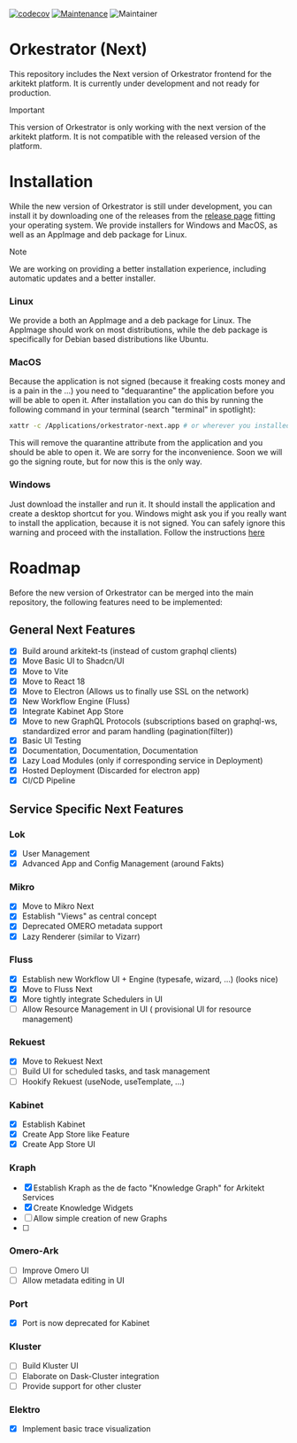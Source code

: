 [![codecov](https://codecov.io/gh/arkitektio/orkestrator-next/branch/main/graph/badge.svg?token=UGXEA2THBV)](https://codecov.io/gh/arkitektio/orkestrator-next)
[![Maintenance](https://img.shields.io/badge/Maintained%3F-yes-green.svg)](https://github.com/arkitektio/orkestrator-next/)
![Maintainer](https://img.shields.io/badge/maintainer-jhnnsrs-blue)

# Orkestrator (Next)

This repository includes the Next version of Orkestrator frontend
for the arkitekt platform. It is currently under development and not ready for production.

> [!IMPORTANT]
> This version of Orkestrator is only working with the next version of the arkitekt platform. It is not compatible with the released version of the platform.

# Installation

While the new version of Orkestrator is still under development, you can install it by downloading one of the releases
from the [release page](https://github.com/arkitektio/orkestrator-next/releases) fitting your operating system.
We provide installers for Windows and MacOS, as well as an AppImage and deb package for Linux.

> [!NOTE]
> We are working on providing a better installation experience, including automatic updates and a better installer.

### Linux

We provide a both an AppImage and a deb package for Linux. The AppImage should work on most distributions, while the deb package is specifically for Debian based distributions like Ubuntu.

### MacOS

Because the application is not signed (because it freaking costs money and is a pain in the ...) you need to "dequarantine" the application
before you will be able to open it. After installation you can do this by running the following command in your terminal (search "terminal" in spotlight):

```bash
xattr -c /Applications/orkestrator-next.app # or wherever you installed it
```

This will remove the quarantine attribute from the application and you should be able to open it.
We are sorry for the inconvenience. Soon we will go the signing route, but for now this is the only way.

### Windows

Just download the installer and run it. It should install the application and create a desktop shortcut for you.
Windows might ask you if you really want to install the application, because it is not signed. You can safely
ignore this warning and proceed with the installation. Follow the instructions [here](https://www.minitool.com/backup-tips/windows-protected-your-pc.html)

# Roadmap

Before the new version of Orkestrator can be merged into the main repository, the following features need to be implemented:

## General Next Features

- [x] Build around arkitekt-ts (instead of custom graphql clients)
- [x] Move Basic UI to Shadcn/UI
- [x] Move to Vite
- [x] Move to React 18
- [x] Move to Electron (Allows us to finally use SSL on the network)
- [x] New Workflow Engine (Fluss)
- [x] Integrate Kabinet App Store
- [x] Move to new GraphQL Protocols (subscriptions based on graphql-ws, standardized error and param handling (pagination(filter))
- [X] Basic UI Testing
- [X] Documentation, Documentation, Documentation
- [x] Lazy Load Modules (only if corresponding service in Deployment)
- [x] Hosted Deployment (Discarded for electron app)
- [x] CI/CD Pipeline

## Service Specific Next Features

### Lok

- [x] User Management
- [x] Advanced App and Config Management (around Fakts)

### Mikro

- [x] Move to Mikro Next
- [x] Establish "Views" as central concept
- [x] Deprecated OMERO metadata support
- [X] Lazy Renderer (similar to Vizarr)

### Fluss

- [x] Establish new Workflow UI + Engine (typesafe, wizard, ...) (looks nice)
- [x] Move to Fluss Next
- [x] More tightly integrate Schedulers in UI
- [ ] Allow Resource Management in UI ( provisional UI for resource management)

### Rekuest

- [x] Move to Rekuest Next
- [ ] Build UI for scheduled tasks, and task management
- [ ] Hookify Rekuest (useNode, useTemplate, ...)

### Kabinet

- [x] Establish Kabinet
- [x] Create App Store like Feature
- [x] Create App Store UI

### Kraph

- [x] Establish Kraph as the de facto "Knowledge Graph" for Arkitekt Services
- [x] Create Knowledge Widgets
- [ ] Allow simple creation of new Graphs
- [ ] 


### Omero-Ark

- [ ] Improve Omero UI
- [ ] Allow metadata editing in UI

### Port

- [x] Port is now deprecated for Kabinet

### Kluster

- [ ] Build Kluster UI
- [ ] Elaborate on Dask-Cluster integration
- [ ] Provide support for other cluster

### Elektro

- [x] Implement basic trace visualization
